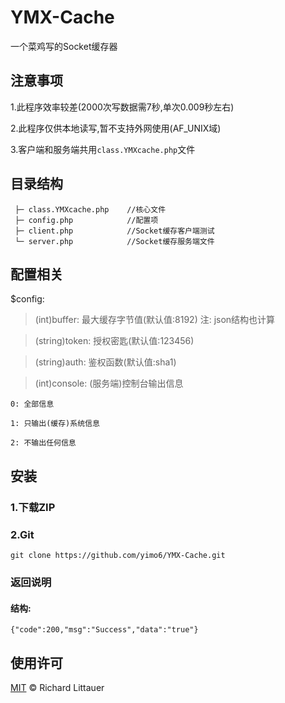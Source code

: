 # YMX-Cache

一个菜鸡写的Socket缓存器

## 注意事项

1.此程序效率较差(2000次写数据需7秒,单次0.009秒左右)

2.此程序仅供本地读写,暂不支持外网使用(AF_UNIX域)

3.客户端和服务端共用`class.YMXcache.php`文件

## 目录结构

```
 ├─ class.YMXcache.php    //核心文件
 ├─ config.php            //配置项
 ├─ client.php            //Socket缓存客户端测试
 └─ server.php            //Socket缓存服务端文件
```

## 配置相关

$config:

> (int)buffer: 最大缓存字节值(默认值:8192) 注: json结构也计算

> (string)token: 授权密匙(默认值:123456)

> (string)auth: 鉴权函数(默认值:sha1)

> (int)console: (服务端)控制台输出信息

    0: 全部信息

    1: 只输出(缓存)系统信息

    2: 不输出任何信息

## 安装

### 1.下载ZIP

### 2.Git

```
git clone https://github.com/yimo6/YMX-Cache.git
```

### 返回说明

#### 结构:
```
{"code":200,"msg":"Success","data":"true"}
```

## 使用许可

[MIT](LICENSE) © Richard Littauer